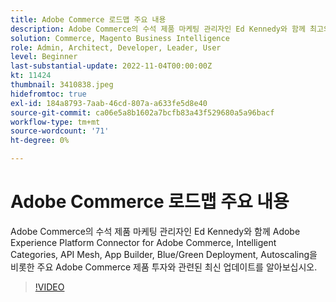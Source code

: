 ```yaml
---
title: Adobe Commerce 로드맵 주요 내용
description: Adobe Commerce의 수석 제품 마케팅 관리자인 Ed Kennedy와 함께 최고의 Adobe Commerce 제품 투자에 대한 최신 업데이트를 알아보십시오
solution: Commerce, Magento Business Intelligence
role: Admin, Architect, Developer, Leader, User
level: Beginner
last-substantial-update: 2022-11-04T00:00:00Z
kt: 11424
thumbnail: 3410838.jpeg
hidefromtoc: true
exl-id: 184a8793-7aab-46cd-807a-a633fe5d8e40
source-git-commit: ca06e5a8b1602a7bcfb83a43f529680a5a96bacf
workflow-type: tm+mt
source-wordcount: '71'
ht-degree: 0%

---
```


# Adobe Commerce 로드맵 주요 내용

Adobe Commerce의 수석 제품 마케팅 관리자인 Ed Kennedy와 함께 Adobe Experience Platform Connector for Adobe Commerce, Intelligent Categories, API Mesh, App Builder, Blue/Green Deployment, Autoscaling을 비롯한 주요 Adobe Commerce 제품 투자와 관련된 최신 업데이트를 알아보십시오.

>[!VIDEO](https://video.tv.adobe.com/v/3410838/?quality=12&learn=on)
